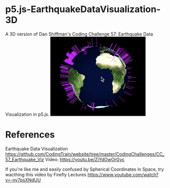 # p5.js-EarthquakeDataVisualization-3D
A 3D version of Dan Shiffman's Coding Challenge 57: Earthquake Data Visualization in p5.js.
![](https://raw.githubusercontent.com/dolleebhatia/p5.js-EarthquakeDataVisualization-3D/master/p5js_3d_eq.gif)

# References
Earthquake Data Visualization https://github.com/CodingTrain/website/tree/master/CodingChallenges/CC_57_Earthquake_Viz
Video: https://youtu.be/ZiYdOwOrGyc
 
If you're like me and easily confused by Spherical Coordinates in Space, try wacthing this video by Firefly Lectures
https://www.youtube.com/watch?v=-ny7psXNdUU

